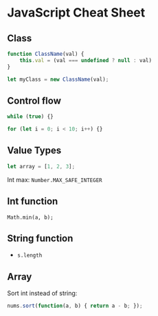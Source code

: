 # JavaScript Cheat Sheet

## Class

```javascript
function ClassName(val) {
    this.val = (val === undefined ? null : val)
}

let myClass = new ClassName(val);
```

## Control flow

```javascript
while (true) {}

for (let i = 0; i < 10; i++) {}

```

## Value Types

```javascript
let array = [1, 2, 3];
```

Int max: `Number.MAX_SAFE_INTEGER`

## Int function

`Math.min(a, b);`

## String function

- `s.length`

## Array

Sort int instead of string:

```javascript
nums.sort(function(a, b) { return a - b; });
```
